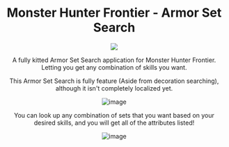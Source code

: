 <div align="center">

# Monster Hunter Frontier - Armor Set Search
![](https://img.shields.io/discord/606926504424767488?label=Discord&style=flat-square)

A fully kitted Armor Set Search application for Monster Hunter Frontier. Letting you get any combination of skills you want.

This Armor Set Search is fully feature (Aside from decoration searching), although it isn't completely localized yet.

![image](https://user-images.githubusercontent.com/25229421/210306399-8646feee-ef25-48d1-b51e-36dbb7276c1c.png)

You can look up any combination of sets that you want based on your desired skills, and you will get all of the attributes listed!

![image](https://user-images.githubusercontent.com/25229421/210306445-934f7414-5b04-4399-ae0b-3ff15a90c7f2.png)
</div>
